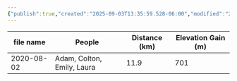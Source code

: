 ```yaml
---
{"publish":true,"created":"2025-09-03T13:35:59.528-06:00","modified":"2025-09-03T14:48:21.164-06:00","published":"2025-09-03T14:48:21.164-06:00","tags":["route"],"cssclasses":"","elevation":null,"region":"Yoho","location":"51.3329644, -116.3407162","DWYT":"Premiere","Kane":null,"completed":true}
---
```



| file name  |           People           | Distance (km) | Elevation Gain (m) |
| ---------- | -------------------------- | ------------- | ------------------ |
| 2020-08-02 | Adam, Colton, Emily, Laura |     11.9      |        701         |